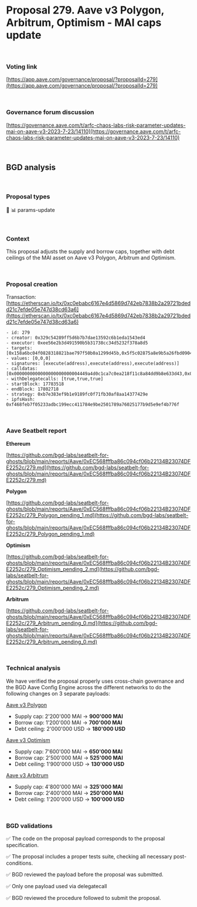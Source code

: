 # Proposal 279. Aave v3 Polygon, Arbitrum, Optimism - MAI caps update

<br>

### Voting link

[https://app.aave.com/governance/proposal/?proposalId=279](https://app.aave.com/governance/proposal/?proposalId=279)

<br>

### Governance forum discussion

[https://governance.aave.com/t/arfc-chaos-labs-risk-parameter-updates-mai-on-aave-v3-2023-7-23/14110](https://governance.aave.com/t/arfc-chaos-labs-risk-parameter-updates-mai-on-aave-v3-2023-7-23/14110)

<br>

## BGD analysis

<br>

### Proposal types

:wrench: :bar_chart: params-update

<br>

### Context

This proposal adjusts the supply and borrow caps, together with debt ceilings of the MAI asset on Aave v3 Polygon, Arbitrum and Optimism.

<br>

### Proposal creation

Transaction: [https://etherscan.io/tx/0xc0ebabc6167e4d5869d742eb7838b2a29721bdedd21c7efde05e747d38cd63a6](https://etherscan.io/tx/0xc0ebabc6167e4d5869d742eb7838b2a29721bdedd21c7efde05e747d38cd63a6)

```
- id: 279
- creator: 0x329c54289ff5d6b7b7dae13592c6b1eda1543ed4
- executor: 0xee56e2b3d491590b5b31738cc34d5232f378a8d5
- targets: [0x158a6bc04f0828318821bae797f50b0a1299d45b,0x5f5c02875a8e9b5a26fbd09040abcfdeb2aa6711,0xd1b3e25fd7c8ae7caddc6f71b461b79cd4ddcfa3]
- values: [0,0,0]
- signatures: [execute(address),execute(address),execute(address)]
- calldatas: [0x0000000000000000000000004449a4d0c1ca7c0ea218f11c8a84dd9b8e633d43,0x0000000000000000000000007e840cffea2d273ed58e7b9b806cd8bed619ca88,0x0000000000000000000000004449a4d0c1ca7c0ea218f11c8a84dd9b8e633d43]
- withDelegatecalls: [true,true,true]
- startBlock: 17783518
- endBlock: 17802718
- strategy: 0xb7e383ef9b1e9189fc0f71fb30af8aa14377429e
- ipfsHash: 0xf468feb7f05233adbc199ecc411784e9be2501789a76025177b9d5e9ef4b776f
```

<br>

### Aave Seatbelt report

**Ethereum**

[https://github.com/bgd-labs/seatbelt-for-ghosts/blob/main/reports/Aave/0xEC568fffba86c094cf06b22134B23074DFE2252c/279.md](https://github.com/bgd-labs/seatbelt-for-ghosts/blob/main/reports/Aave/0xEC568fffba86c094cf06b22134B23074DFE2252c/279.md)


**Polygon**

[https://github.com/bgd-labs/seatbelt-for-ghosts/blob/main/reports/Aave/0xEC568fffba86c094cf06b22134B23074DFE2252c/279_Polygon_pending_1.md](https://github.com/bgd-labs/seatbelt-for-ghosts/blob/main/reports/Aave/0xEC568fffba86c094cf06b22134B23074DFE2252c/279_Polygon_pending_1.md)

**Optimism**

[https://github.com/bgd-labs/seatbelt-for-ghosts/blob/main/reports/Aave/0xEC568fffba86c094cf06b22134B23074DFE2252c/279_Optimism_pending_2.md](https://github.com/bgd-labs/seatbelt-for-ghosts/blob/main/reports/Aave/0xEC568fffba86c094cf06b22134B23074DFE2252c/279_Optimism_pending_2.md)

**Arbitrum**

[https://github.com/bgd-labs/seatbelt-for-ghosts/blob/main/reports/Aave/0xEC568fffba86c094cf06b22134B23074DFE2252c/279_Arbitrum_pending_0.md](https://github.com/bgd-labs/seatbelt-for-ghosts/blob/main/reports/Aave/0xEC568fffba86c094cf06b22134B23074DFE2252c/279_Arbitrum_pending_0.md)

<br>

### Technical analysis

We have verified the proposal properly uses cross-chain governance and the BGD Aave Config Engine across the different networks to do the following changes on 3 separate payloads:

[Aave v3 Polygon](https://polygonscan.com/address/0x4449a4d0c1ca7c0ea218f11c8a84dd9b8e633d43#code#F1#L13)

- Supply cap: 2'200'000 MAI -> **900'000 MAI**
- Borrow cap: 1'200'000 MAI -> **700'000 MAI**
- Debt ceiling: 2'000'000 USD -> **180'000 USD**

[Aave v3 Optimism](https://optimistic.etherscan.io/address/0x7e840cffea2d273ed58e7b9b806cd8bed619ca88#code#F1#L13)

- Supply cap: 7'600'000 MAI -> **650'000 MAI**
- Borrow cap: 2'500'000 MAI -> **525'000 MAI**
- Debt ceiling: 1'900'000 USD -> **130'000 USD**

[Aave v3 Arbitrum](https://arbiscan.io/address/0x4449a4d0c1ca7c0ea218f11c8a84dd9b8e633d43#code#F1#L13)

- Supply cap: 4'800'000 MAI -> **325'000 MAI**
- Borrow cap: 2'400'000 MAI -> **250'000 MAI**
- Debt ceiling: 1'200'000 USD -> **100'000 USD**

<br>

### BGD validations

:white_check_mark: The code on the proposal payload corresponds to the proposal specification.

:white_check_mark: The proposal includes a proper tests suite, checking all necessary post-conditions.

:white_check_mark: BGD reviewed the payload before the proposal was submitted.

:white_check_mark: Only one payload used via delegatecall

:white_check_mark: BGD reviewed the procedure followed to submit the proposal.